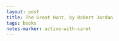 ```yaml
---
layout: post
title: The Great Hunt, by Robert Jordan
tags: books
notes-marker: active-with-caret
---
```

